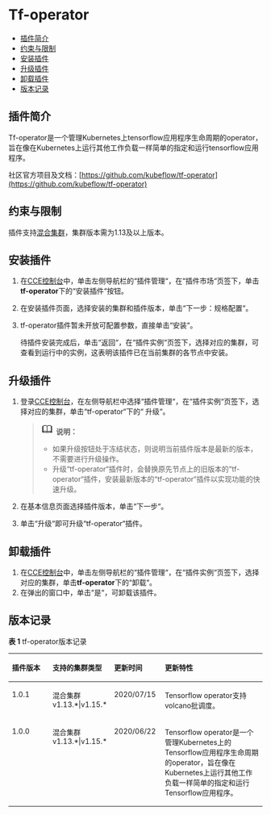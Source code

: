 # Tf-operator<a name="cce_01_0199"></a>

-   [插件简介](#section173631312185614)
-   [约束与限制](#section58764833810)
-   [安装插件](#section3843632115420)
-   [升级插件](#section23441939916)
-   [卸载插件](#section1484453212546)
-   [版本记录](#section144262219109)

## 插件简介<a name="section173631312185614"></a>

Tf-operator是一个管理Kubernetes上tensorflow应用程序生命周期的operator，旨在像在Kubernetes上运行其他工作负载一样简单的指定和运行tensorflow应用程序。

社区官方项目及文档：[https://github.com/kubeflow/tf-operator](https://github.com/kubeflow/tf-operator)

## 约束与限制<a name="section58764833810"></a>

插件支持[混合集群](购买混合集群.md)，集群版本需为1.13及以上版本。

## 安装插件<a name="section3843632115420"></a>

1.  在[CCE控制台](https://console.huaweicloud.com/cce2.0/?utm_source=helpcenter)中，单击左侧导航栏的“插件管理“，在“插件市场“页签下，单击**tf-operator**下的“安装插件“按钮。
2.  在安装插件页面，选择安装的集群和插件版本，单击“下一步：规格配置“。
3.  tf-operator插件暂未开放可配置参数，直接单击“安装“。

    待插件安装完成后，单击“返回“，在“插件实例“页签下，选择对应的集群，可查看到运行中的实例，这表明该插件已在当前集群的各节点中安装。


## 升级插件<a name="section23441939916"></a>

1.  登录[CCE控制台](https://console.huaweicloud.com/cce2.0/?utm_source=helpcenter)，在左侧导航栏中选择“插件管理“，在“插件实例“页签下，选择对应的集群，单击“tf-operator“下的“ 升级“。

    >![](public_sys-resources/icon-note.gif) **说明：** 
    >-   如果升级按钮处于冻结状态，则说明当前插件版本是最新的版本，不需要进行升级操作。
    >-   升级“tf-operator“插件时，会替换原先节点上的旧版本的“tf-operator“插件，安装最新版本的“tf-operator“插件以实现功能的快速升级。

2.  在基本信息页面选择插件版本，单击“下一步“。
3.  单击“升级“即可升级“tf-operator“插件。

## 卸载插件<a name="section1484453212546"></a>

1.  在[CCE控制台](https://console.huaweicloud.com/cce2.0/?utm_source=helpcenter)中，单击左侧导航栏的“插件管理“，在“插件实例“页签下，选择对应的集群，单击**tf-operator**下的“卸载“。
2.  在弹出的窗口中，单击“是“，可卸载该插件。

## 版本记录<a name="section144262219109"></a>

**表 1**  tf-operator版本记录

<a name="table178175952310"></a>
<table><thead align="left"><tr id="row278175916234"><th class="cellrowborder" valign="top" width="16%" id="mcps1.2.5.1.1"><p id="p37875972314"><a name="p37875972314"></a><a name="p37875972314"></a>插件版本</p>
</th>
<th class="cellrowborder" valign="top" width="24%" id="mcps1.2.5.1.2"><p id="p1178135932311"><a name="p1178135932311"></a><a name="p1178135932311"></a>支持的集群类型</p>
</th>
<th class="cellrowborder" valign="top" width="20%" id="mcps1.2.5.1.3"><p id="p178185952316"><a name="p178185952316"></a><a name="p178185952316"></a>更新时间</p>
</th>
<th class="cellrowborder" valign="top" width="40%" id="mcps1.2.5.1.4"><p id="p2078175942320"><a name="p2078175942320"></a><a name="p2078175942320"></a>更新特性</p>
</th>
</tr>
</thead>
<tbody><tr id="row152684214528"><td class="cellrowborder" valign="top" width="16%" headers="mcps1.2.5.1.1 "><p id="p7749727182713"><a name="p7749727182713"></a><a name="p7749727182713"></a>1.0.1</p>
</td>
<td class="cellrowborder" valign="top" width="24%" headers="mcps1.2.5.1.2 "><p id="p9749132710278"><a name="p9749132710278"></a><a name="p9749132710278"></a>混合集群 v1.13.*|v1.15.*</p>
</td>
<td class="cellrowborder" valign="top" width="20%" headers="mcps1.2.5.1.3 "><p id="p1474915278271"><a name="p1474915278271"></a><a name="p1474915278271"></a>2020/07/15</p>
</td>
<td class="cellrowborder" valign="top" width="40%" headers="mcps1.2.5.1.4 "><p id="p32361858132716"><a name="p32361858132716"></a><a name="p32361858132716"></a>Tensorflow operator支持volcano批调度。</p>
</td>
</tr>
<tr id="row7335155311559"><td class="cellrowborder" valign="top" width="16%" headers="mcps1.2.5.1.1 "><p id="p1174917271275"><a name="p1174917271275"></a><a name="p1174917271275"></a>1.0.0</p>
</td>
<td class="cellrowborder" valign="top" width="24%" headers="mcps1.2.5.1.2 "><p id="p37491327122719"><a name="p37491327122719"></a><a name="p37491327122719"></a>混合集群 v1.13.*|v1.15.*</p>
</td>
<td class="cellrowborder" valign="top" width="20%" headers="mcps1.2.5.1.3 "><p id="p19749192742717"><a name="p19749192742717"></a><a name="p19749192742717"></a>2020/06/22</p>
</td>
<td class="cellrowborder" valign="top" width="40%" headers="mcps1.2.5.1.4 "><p id="p1923745822717"><a name="p1923745822717"></a><a name="p1923745822717"></a>Tensorflow operator是一个管理Kubernetes上的Tensorflow应用程序生命周期的operator，旨在像在Kubernetes上运行其他工作负载一样简单的指定和运行Tensorflow应用程序。</p>
</td>
</tr>
</tbody>
</table>

